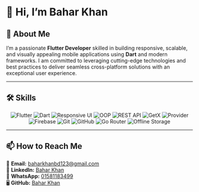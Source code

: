 # 👋 Hi, I’m Bahar Khan

## 🚀 About Me
I’m a passionate **Flutter Developer** skilled in building responsive, scalable, and visually appealing mobile applications using **Dart** and modern frameworks. I am committed to leveraging cutting-edge technologies and best practices to deliver seamless cross-platform solutions with an exceptional user experience.

---

## 🛠️ Skills  
<p align="center">
  <img src="https://img.shields.io/badge/Flutter-02569B?style=for-the-badge&logo=flutter&logoColor=white" alt="Flutter"/>
  <img src="https://img.shields.io/badge/Dart-0175C2?style=for-the-badge&logo=dart&logoColor=white" alt="Dart"/>
  <img src="https://img.shields.io/badge/Responsive%20UI-4CAF50?style=for-the-badge&logo=android&logoColor=white" alt="Responsive UI"/>
  <img src="https://img.shields.io/badge/OOP%20Concepts-FF9800?style=for-the-badge&logo=code&logoColor=white" alt="OOP"/>
  <img src="https://img.shields.io/badge/REST%20API-008000?style=for-the-badge&logo=postman&logoColor=white" alt="REST API"/>
  <img src="https://img.shields.io/badge/GetX-7952B3?style=for-the-badge&logo=getx&logoColor=white" alt="GetX"/>
  <img src="https://img.shields.io/badge/Provider-FF6F00?style=for-the-badge&logo=flutter&logoColor=white" alt="Provider"/>
  <img src="https://img.shields.io/badge/Firebase-FFCA28?style=for-the-badge&logo=firebase&logoColor=black" alt="Firebase"/>
  <img src="https://img.shields.io/badge/Git-F34F29?style=for-the-badge&logo=git&logoColor=white" alt="Git"/>
  <img src="https://img.shields.io/badge/GitHub-181717?style=for-the-badge&logo=github&logoColor=white" alt="GitHub"/>
  <img src="https://img.shields.io/badge/Go%20Router-4285F4?style=for-the-badge&logo=flutter&logoColor=white" alt="Go Router"/>
  <img src="https://img.shields.io/badge/Offline%20Storage-FF4500?style=for-the-badge&logo=database&logoColor=white" alt="Offline Storage"/>
</p>

---

## 📫 How to Reach Me  
📧 **Email:** [baharkhanbd123@gmail.com](mailto:baharkhanbd123@gmail.com)  
💼 **LinkedIn:** [Bahar Khan](https://www.linkedin.com/in/baharkhan/)  
📱 **WhatsApp:** [01581183499](https://wa.me/8801581183499)  
🖥️ **GitHub:** [Bahar Khan](https://github.com/your-github-profile)  


